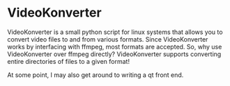 # VideoKonverter

VideoKonverter is a small python script for linux systems that allows you to convert video files to and from various formats. Since VideoKonverter works by interfacing with ffmpeg, most formats are accepted. So, why use VideoKonverter over ffmpeg directly? VideoKonverter supports converting entire directories of files to a given format!

At some point, I may also get around to writing a qt front end.
